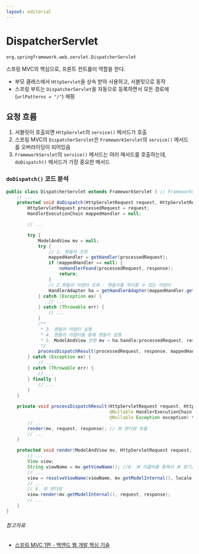 ```yaml
---
layout: editorial
---
```


# DispatcherServlet

`org.springframework.web.servlet.DispatcherServlet`

스프링 MVC의 핵심으로, 프론트 컨트롤러 역할을 한다.

- 부모 클래스에서 `HttpServlet`을 상속 받아 사용하고, 서블릿으로 동작
- 스프링 부트는 `DispatcherServlet`을 자동으로 등록하면서 모든 경로에 (`urlPatterns = "/"`) 매핑

## 요청 흐름

1. 서블릿이 호출되면 `HttpServlet`의 `service()` 메서드가 호출
2. 스프링 MVC의 `DispatcherServlet`은 `FrameworkServlet`의 `service()` 메서드를 오버라이딩이 되어있음
3. `FrameworkServlet`의 `service()` 메서드는 여러 메서드를 호출하는데, `doDispatch()` 메서드가 가장 중요한 메서드

### `doDispatch()` 코드 분석

```java
public class DispatcherServlet extends FrameworkServlet { // FrameworkServlet -> HttpServletBean -> HttpServlet
    // ...
    protected void doDispatch(HttpServletRequest request, HttpServletResponse response) throws Exception {
        HttpServletRequest processedRequest = request;
        HandlerExecutionChain mappedHandler = null;

        // ...

        try {
            ModelAndView mv = null;
            try {
                // 1. 핸들러 조회
                mappedHandler = getHandler(processedRequest);
                if (mappedHandler == null) {
                    noHandlerFound(processedRequest, response);
                    return;
                }
                // 2.핸들러 어댑터 조회 - 핸들러를 처리할 수 있는 어댑터
                HandlerAdapter ha = getHandlerAdapter(mappedHandler.getHandler());
            } catch (Exception ex) {
                // ...
            } catch (Throwable err) {
                // ...
            }
            /**
             * 3. 핸들러 어댑터 실행
             * 4. 핸들러 어댑터를 통해 핸들러 실행
             * 5. ModelAndView 반환 mv = ha.handle(processedRequest, response, mappedHandler.getHandler());
             */
            processDispatchResult(processedRequest, response, mappedHandler, mv, dispatchException);
        } catch (Exception ex) {
            // ...
        } catch (Throwable err) {
            // ...
        } finally {
            // ...
        }
    }

    private void processDispatchResult(HttpServletRequest request, HttpServletResponse response,
                                       @Nullable HandlerExecutionChain mappedHandler, @Nullable ModelAndView mv,
                                       @Nullable Exception exception) throws Exception {
        // ...
        render(mv, request, response); // 뷰 렌더링 호출
        // ...
    }

    protected void render(ModelAndView mv, HttpServletRequest request, HttpServletResponse response) throws Exception {
        // ...
        View view;
        String viewName = mv.getViewName(); //6. 뷰 리졸버를 통해서 뷰 찾기, 7.View 반환
        // ...
        view = resolveViewName(viewName, mv.getModelInternal(), locale, request);
        // ...
        // 8. 뷰 렌더링
        view.render(mv.getModelInternal(), request, response);
        // ...
    }
}
```

###### 참고자료

- [스프링 MVC 1편 - 백엔드 웹 개발 핵심 기술](https://www.inflearn.com/course/스프링-mvc-1)
